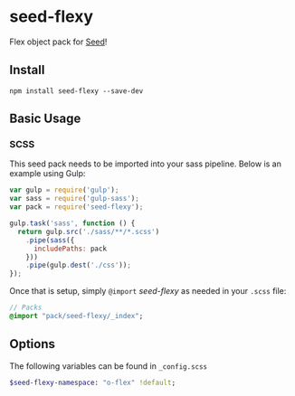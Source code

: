 # seed-flexy
Flex object pack for [Seed](https://github.com/helpscout/seed)!

## Install
```
npm install seed-flexy --save-dev
```


## Basic Usage

### SCSS
This seed pack needs to be imported into your sass pipeline. Below is an example using Gulp:


```javascript
var gulp = require('gulp');
var sass = require('gulp-sass');
var pack = require('seed-flexy');

gulp.task('sass', function () {
  return gulp.src('./sass/**/*.scss')
    .pipe(sass({
      includePaths: pack
    }))
    .pipe(gulp.dest('./css'));
});
```

Once that is setup, simply `@import` *seed-flexy* as needed in your `.scss` file:

```sass
// Packs
@import "pack/seed-flexy/_index";
```

## Options

The following variables can be found in `_config.scss`

```sass
$seed-flexy-namespace: "o-flex" !default;
```

